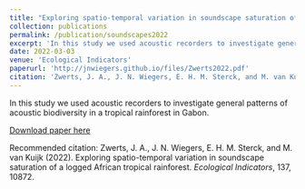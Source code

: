 ```yaml
---
title: "Exploring spatio-temporal variation in soundscape saturation of a logged African tropical rainforest"
collection: publications
permalink: /publication/soundscapes2022
excerpt: 'In this study we used acoustic recorders to investigate general patterns of acoustic biodiversity in a tropical rainforest in Gabon.'
date: 2022-03-03
venue: 'Ecological Indicators'
paperurl: 'http://jnwiegers.github.io/files/Zwerts2022.pdf'
citation: 'Zwerts, J. A., J. N. Wiegers, E. H. M. Sterck, and M. van Kuijk (2022). Exploring spatio-temporal variation in soundscape saturation of a logged African tropical rainforest. Ecological Indicators, 137, 10872.'
---
```

In this study we used acoustic recorders to investigate general patterns of acoustic biodiversity in a tropical rainforest in Gabon.

[Download paper here](http://jnwiegers.github.io/files/Zwerts2022.pdf)

Recommended citation: Zwerts, J. A., J. N. Wiegers, E. H. M. Sterck, and M. van Kuijk (2022). Exploring spatio-temporal variation in soundscape saturation of a logged African tropical rainforest. <i>Ecological Indicators</i>, 137, 10872.